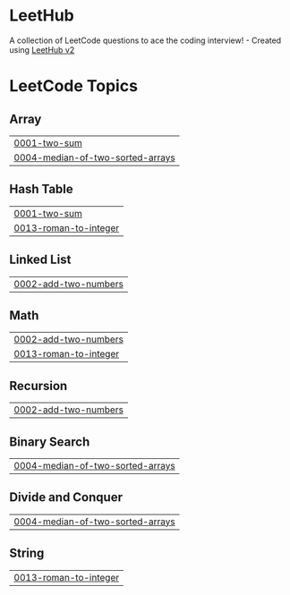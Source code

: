 # LeetHub
A collection of LeetCode questions to ace the coding interview! - Created using [LeetHub v2](https://github.com/arunbhardwaj/LeetHub-2.0)

<!---LeetCode Topics Start-->
# LeetCode Topics
## Array
|  |
| ------- |
| [0001-two-sum](https://github.com/cristianccd/LeetHub/tree/master/0001-two-sum) |
| [0004-median-of-two-sorted-arrays](https://github.com/cristianccd/LeetHub/tree/master/0004-median-of-two-sorted-arrays) |
## Hash Table
|  |
| ------- |
| [0001-two-sum](https://github.com/cristianccd/LeetHub/tree/master/0001-two-sum) |
| [0013-roman-to-integer](https://github.com/cristianccd/LeetHub/tree/master/0013-roman-to-integer) |
## Linked List
|  |
| ------- |
| [0002-add-two-numbers](https://github.com/cristianccd/LeetHub/tree/master/0002-add-two-numbers) |
## Math
|  |
| ------- |
| [0002-add-two-numbers](https://github.com/cristianccd/LeetHub/tree/master/0002-add-two-numbers) |
| [0013-roman-to-integer](https://github.com/cristianccd/LeetHub/tree/master/0013-roman-to-integer) |
## Recursion
|  |
| ------- |
| [0002-add-two-numbers](https://github.com/cristianccd/LeetHub/tree/master/0002-add-two-numbers) |
## Binary Search
|  |
| ------- |
| [0004-median-of-two-sorted-arrays](https://github.com/cristianccd/LeetHub/tree/master/0004-median-of-two-sorted-arrays) |
## Divide and Conquer
|  |
| ------- |
| [0004-median-of-two-sorted-arrays](https://github.com/cristianccd/LeetHub/tree/master/0004-median-of-two-sorted-arrays) |
## String
|  |
| ------- |
| [0013-roman-to-integer](https://github.com/cristianccd/LeetHub/tree/master/0013-roman-to-integer) |
<!---LeetCode Topics End-->
